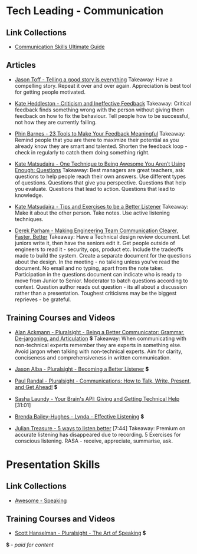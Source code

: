 # Tech Leading - Communication

## Link Collections

- [Communication Skills Ultimate Guide](https://www.makingbusinessmatter.co.uk/communication-skills-ultimate-guide/)

## Articles

- [Jason Toff - Telling a good story is everything](https://medium.com/life-tips/telling-a-good-story-is-everything-5c66abbb23d9#.d1y57kslh)
Takeaway: Have a compelling story. Repeat it over and over again. Appreciation is best tool for getting people motivated. 

- [Kate Heddleston - Criticism and Ineffective Feedback](https://kateheddleston.com/blog/criticism-and-ineffective-feedback)
Takeaway: Critical feedback finds something wrong with the person without giving them feedback on how to fix the behaviour. Tell people how to be successful, not how they are currently failing.

- [Phin Barnes - 23 Tools to Make Your Feedback Meaningful](http://firstround.com/review/23-Tools-to-Make-Feedback-Meaningful/)
Takeaway: Remind people that you are there to maximize their potential as you already know they are smart and talented. Shorten the feedback loop - check in regularly to catch them doing something right.

- [Kate Matsudaira - One Technique to Being Awesome You Aren’t Using Enough: Questions](http://katemats.com/one-technique-to-being-awesome-you-arent-using-enough-questions/)
Takeaway: Best managers are great teachers, ask questions to help people reach their own answers. Use different types of questions. Questions that give you perspective. Questions that help you evaluate. Questions that lead to action. Questions that lead to knowledge.

- [Kate Matsudaira - Tips and Exercises to be a Better Listener](http://katemats.com/tips-exercises-better-listener/)
Takeaway: Make it about the other person. Take notes. Use active listening techniques.

- [Derek Parham - Making Engineering Team Communication Clearer, Faster, Better](http://firstround.com/review/making-engineering-team-communication-clearer-faster-better/)
Takeaway: Have a Technical design review document. Let juniors write it, then have the seniors edit it. Get people outside of engineers to read it - security, ops, product etc. Include the tradeoffs made to build the system. Create a separate document for the questions about the design. In the meeting - no talking unless you've read the document. No email and no typing, apart from the note taker. Participation in the questions document can indicate who is ready to move from Junior to Senior. Moderator to batch questions according to context. Question author reads out question - its all about a discussion rather than a presentation. Toughest criticisms may be the biggest reprieves - be grateful.

## Training Courses and Videos

- [Alan Ackmann - Pluralsight - Being a Better Communicator: Grammar, De-jargoning, and Articulation](https://app.pluralsight.com/library/courses/being-better-communicator-grammar-dejargoning-articulation) 💲
Takeaway: When communicating with non-technical experts remember they are experts in something else. Avoid jargon when talking with non-technical experts. Aim for clarity, conciseness and comprehensiveness in written communication.

- [Jason Alba - Pluralsight - Becoming a Better Listener](https://app.pluralsight.com/library/courses/becoming-better-listener) 💲

- [Paul Randal - Pluralsight - Communications: How to Talk, Write, Present, and Get Ahead!](https://app.pluralsight.com/library/courses/communication-skills) 💲

- [Sasha Laundy - Your Brain's API: Giving and Getting Technical Help](https://www.youtube.com/watch?v=hY14Er6JX2s) [31:01]

- [Brenda Bailey-Hughes - Lynda - Effective Listening](https://www.lynda.com/Business-Skills-tutorials/Effective-Listening/176760-2.html) 💲

- [Julian Treasure - 5 ways to listen better](https://www.ted.com/talks/julian_treasure_5_ways_to_listen_better) [7:44]
Takeaway: Premium on accurate listening has disappeared due to recording. 5 Exercises for conscious listening. RASA - receive, appreciate, summarise, ask.

# Presentation Skills

## Link Collections

- [Awesome - Speaking](https://github.com/matteofigus/awesome-speaking)

## Training Courses and Videos

- [Scott Hanselman - Pluralsight - The Art of Speaking](https://app.pluralsight.com/library/courses/hanselman-speaking) 💲


💲 - *paid for content*
